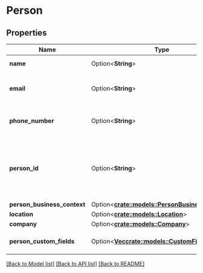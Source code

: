 # Person

## Properties

Name | Type | Description | Notes
------------ | ------------- | ------------- | -------------
**name** | Option<**String**> | The name of the person | [optional]
**email** | Option<**String**> | The email address of the person. Used for business context association | [optional]
**phone_number** | Option<**String**> | The phone number of the person. Used for business context association | [optional]
**person_id** | Option<**String**> | A unique person identifier in the partner system. Mandatory for anonymous person, when the name, email, phoneNumber and personBusinessContext are empty | [optional]
**person_business_context** | Option<[**crate::models::PersonBusinessContext**](PersonBusinessContext.md)> |  | [optional]
**location** | Option<[**crate::models::Location**](Location.md)> |  | [optional]
**company** | Option<[**crate::models::Company**](Company.md)> |  | [optional]
**person_custom_fields** | Option<[**Vec<crate::models::CustomField>**](CustomField.md)> | Include additional custom data about the person | [optional]

[[Back to Model list]](../README.md#documentation-for-models) [[Back to API list]](../README.md#documentation-for-api-endpoints) [[Back to README]](../README.md)


